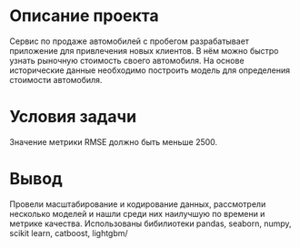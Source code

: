# Описание проекта

Сервис по продаже автомобилей с пробегом  разрабатывает приложение для привлечения новых клиентов. В нём можно быстро узнать рыночную стоимость своего автомобиля. На основе исторические данные необходимо построить модель для определения стоимости автомобиля.

# Условия задачи
Значение метрики RMSE должно быть меньше 2500.

# Вывод
Провели масштабирование и кодирование данных, рассмотрели несколько моделей и нашли среди них наилучшую по времени и метрике качества. Использованы бибилиотеки pandas, seaborn, numpy, scikit learn, catboost, lightgbm/
